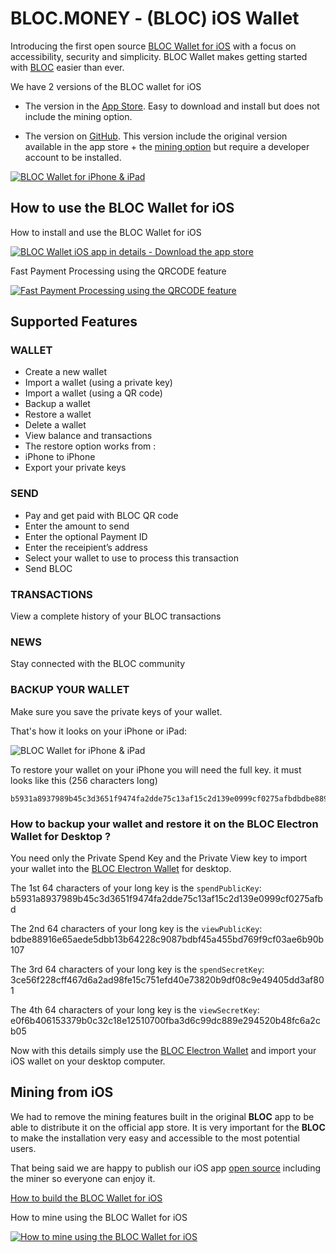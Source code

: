# **BLOC.MONEY - (BLOC) iOS Wallet**

Introducing the first open source [BLOC Wallet for iOS](https://itunes.apple.com/us/app/bloc-wallet-by-furiousteam-ltd/id1437924269?mt=8&ign-mpt=uo%3D2) with a focus on accessibility, security and simplicity. BLOC Wallet makes getting started with [BLOC](https://bloc.money) easier than ever.

We have 2 versions of the BLOC wallet for iOS

- The version in the [App Store](https://itunes.apple.com/us/app/bloc-wallet-by-furiousteam-ltd/id1437924269?mt=8&ign-mpt=uo%3D2). Easy to download and install but does not include the mining option.

- The version on [GitHub](https://github.com/furiousteam/BLOC-iOS-wallet). This version include the original version available in the app store + the  [mining option](https://github.com/furiousteam/BLOC-iOS-wallet/tree/mining) but require a developer account to be installed.

[![BLOC Wallet for iPhone & iPad](images/iOS-wallet/bloc-wallet-appstore.png)](https://itunes.apple.com/us/app/bloc-wallet-by-furiousteam-ltd/id1437924269?mt=8&ign-mpt=uo%3D2)


## **How to use the BLOC Wallet for iOS**

How to install and use the BLOC Wallet for iOS

[![BLOC Wallet iOS app in details - Download the app store](images/iOS-wallet/BLOC-IOS-WALLET-APP-VIDEO-GUIDE.jpg)](https://www.youtube.com/watch?v=lrYZXrH5D58)

Fast Payment Processing using the QRCODE feature

[![Fast Payment Processing using the QRCODE feature](images/iOS-wallet/BLOC-IOS-WALLET-QRCODE-VIDEO-GUIDE.jpg)](https://www.youtube.com/watch?v=w228SRqSJBY)

## **Supported Features**

### WALLET

* Create a new wallet
* Import a wallet (using a private key)
* Import a wallet (using a QR code)
* Backup a wallet
* Restore a wallet
* Delete a wallet
* View balance and transactions
* The restore option works from :
* iPhone to iPhone
* Export your private keys

### SEND

* Pay and get paid with BLOC QR code
* Enter the amount to send
* Enter the optional Payment ID
* Enter the receipient’s address
* Select your wallet to use to process this transaction
* Send BLOC

### TRANSACTIONS

View a complete history of your BLOC transactions

### NEWS

Stay connected with the BLOC community

### BACKUP YOUR WALLET

Make sure you save the private keys of your wallet.

That's how it looks on your iPhone or iPad:

![BLOC Wallet for iPhone & iPad](images/iOS-wallet/backup-wallet.jpeg)

To restore your wallet on your iPhone you will need the full key.
it must looks like this (256 characters long)

```
b5931a8937989b45c3d3651f9474fa2dde75c13af15c2d139e0999cf0275afbdbdbe88916e65aede5dbb13b64228c9087bdbf45a455bd769f9cf03ae6b90b1073ce56f228cff467d6a2ad98fe15c751efd40e73820b9df08c9e49405dd3af801e0f6b406153379b0c32c18e12510700fba3d6c99dc889e294520b48fc6a2cb05
```

### **How to backup your wallet and restore it on the BLOC Electron Wallet for Desktop ?**<a name="from-iphone-to-desktop"></a>

You need only the Private Spend Key and the Private View key to import your wallet into the [BLOC Electron Wallet](../wallets/BLOC-Electron-Wallet.md) for desktop.

The 1st 64 characters of your long key is the `spendPublicKey`:
b5931a8937989b45c3d3651f9474fa2dde75c13af15c2d139e0999cf0275afbd

The 2nd 64 characters of your long key is the `viewPublicKey`:
bdbe88916e65aede5dbb13b64228c9087bdbf45a455bd769f9cf03ae6b90b107

The 3rd 64 characters of your long key is the `spendSecretKey`:
3ce56f228cff467d6a2ad98fe15c751efd40e73820b9df08c9e49405dd3af801

The 4th 64 characters of your long key is the `viewSecretKey`:
e0f6b406153379b0c32c18e12510700fba3d6c99dc889e294520b48fc6a2cb05

Now with this details simply use the [BLOC Electron Wallet](../wallets/BLOC-Electron-wallet.md#import-private-keys) and import your iOS wallet on your desktop computer.

## **Mining from iOS**

We had to remove the mining features built in the original **BLOC** app to be able to distribute it on the official app store. It is very important for the **BLOC** to make the installation very easy and accessible to the most potential users.

That being said we are happy to publish our iOS app [open source](https://github.com/furiousteam/BLOC-iOS-wallet) including the miner so everyone can enjoy it.

[How to build the BLOC Wallet for iOS](../wallets/BLOC-iOS-wallet-xcode.md) 

How to mine using the BLOC Wallet for iOS

[![How to mine using the BLOC Wallet for iOS](images/iOS-wallet/BLOC-IOS-WALLET-MINING-VIDEO-GUIDE.jpg)](https://www.youtube.com/watch?v=4dYKJW3olOk)